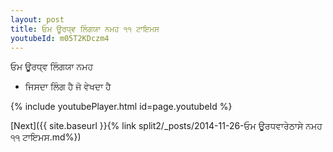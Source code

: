 ```yaml
---
layout: post
title: ਓਮ ਊਰਧ੍ਵ ਲਿੰਗਯਾ ਨਮਹ ੧੧ ਟਾਇਮਸ
youtubeId: m05T2KDczm4
---
```

 
 
 ਓਮ ਊਰਧ੍ਵ ਲਿੰਗਯਾ ਨਮਹ  
 
 -  ਜਿਸਦਾ ਲਿੰਗ ਹੈ ਜੋ ਵੇਖਦਾ ਹੈ 
 
  
 
  
 
 
 
 
 
 


{% include youtubePlayer.html id=page.youtubeId %}
 
[Next]({{ site.baseurl }}{% link  split2/_posts/2014-11-26-ਓਮ ਊਰਧਵਾਰੇਠਾਸੇ ਨਮਹ ੧੧ ਟਾਇਮਸ.md%})
 
